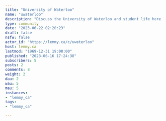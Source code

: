 ```yaml
---
title: "University of Waterloo" 
name: "uwaterloo"
description: "Discuss the University of Waterloo and student life here! "
type: community
date: "2023-06-22 02:20:23"
draft: false
nsfw: false
actor_id: "https://lemmy.ca/c/uwaterloo"
host: lemmy.ca
lastmod: "1969-12-31 19:00:00"
published: "2023-06-16 17:24:38"
subscribers: 5
posts: 2
comments: 8
weight: 2
dau: 2
wau: 5
mau: 5
instances:
- "lemmy_ca"
tags: 
- "lemmy_ca"

---
```

